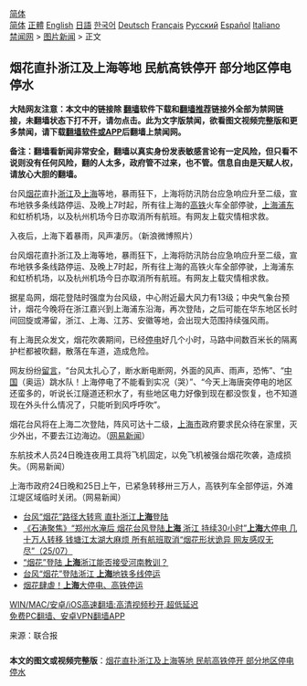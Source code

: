  <!-- 面包屑导航 --> <div class="breadcrumb"><!-- GTranslate: https://gtranslate.io/ -->  <div class="switcher notranslate">  <div class="selected">  <a href="#" onclick="return false;"> 简体</a>  </div>  <div class="option">  <a href="https://www.bannedbook.org" onclick="doGTranslate('zh-CN|zh-CN');jQuery('div.switcher div.selected a').html(jQuery(this).html());return false;" title="简体中文" class="nturl selected"> 简体</a>  <a href="https://www.bannedbook.org/zh-tw/" onclick="doGTranslate('zh-CN|zh-TW');jQuery('div.switcher div.selected a').html(jQuery(this).html());return false;" title="繁體中文" class="nturl"> 正體</a>  <a href="https://www.bannedbook.org/en/" onclick="doGTranslate('zh-CN|en');jQuery('div.switcher div.selected a').html(jQuery(this).html());return false;" title="English" class="nturl"> English</a>  <a href="https://www.bannedbook.org/ja/" onclick="doGTranslate('zh-CN|ja');jQuery('div.switcher div.selected a').html(jQuery(this).html());return false;" title="日本語" class="nturl"> 日語</a>  <a href="https://www.bannedbook.org/ko/" onclick="doGTranslate('zh-CN|ko');jQuery('div.switcher div.selected a').html(jQuery(this).html());return false;" title="한국어" class="nturl"> 한국어</a>  <a href="https://www.bannedbook.org/de/" onclick="doGTranslate('zh-CN|de');jQuery('div.switcher div.selected a').html(jQuery(this).html());return false;" title="Deutsch" class="nturl"> Deutsch</a>  <a href="https://www.bannedbook.org/fr/" onclick="doGTranslate('zh-CN|fr');jQuery('div.switcher div.selected a').html(jQuery(this).html());return false;" title="Français" class="nturl"> Français</a>  <a href="https://www.bannedbook.org/ru/" onclick="doGTranslate('zh-CN|ru');jQuery('div.switcher div.selected a').html(jQuery(this).html());return false;" title="Русский" class="nturl"> Русский</a>  <a href="https://www.bannedbook.org/es/" onclick="doGTranslate('zh-CN|es');jQuery('div.switcher div.selected a').html(jQuery(this).html());return false;" title="Español" class="nturl"> Español</a>  <a href="https://www.bannedbook.org/it/" onclick="doGTranslate('zh-CN|it');jQuery('div.switcher div.selected a').html(jQuery(this).html());return false;" title="Italiano" class="nturl"> Italiano</a>  </div>  </div>      <div class='breadcrumb-sub'><!-- Breadcrumb NavXT 6.3.0 --> <a href="https://www.bannedbook.org/" class="home">禁闻网</a> &gt; <a href="https://www.bannedbook.org/bnews/topimagenews/" class="category">图片新闻</a> &gt; 正文</div></div><h2>烟花直扑浙江及上海等地 民航高铁停开 部分地区停电停水</h2> <p class="notice"><b>大陆网友注意：本文中的链接除 <a href="https://github.com/bannedbook/fanqiang" >翻墙</a>软件下载和<a href="https://github.com/killgcd/justmysocks/blob/master/README.md">翻墙推荐</a>链接外全部为禁网链接，未翻墙状态下打不开，请勿点击。此为文字版禁闻，欲看图文视频完整版和更多禁闻，请下载<a href="https://github.com/bannedbook/fanqiang">翻墙软件或APP</a>后翻墙上禁闻网。</p><p>备注：翻墙看新闻非常安全，翻墙以真实身份发表敏感言论有一定风险，但只看不说则没有任何风险，翻的人太多，政府管不过来，也不管。信息自由是天赋人权，请放心大胆的翻墙。</b></p>  <div class="entry"> <p id="summary">台风<a href="https://www.bannedbook.org/bnews/tag/%E7%83%9F%E8%8A%B1/" class="st_tag internal_tag" rel="tag" title="标签 烟花 下的日志">烟花</a>直扑<a href="https://www.bannedbook.org/bnews/tag/%e6%b5%99%e6%b1%9f/" class="st_tag internal_tag" rel="tag" title="标签 浙江 下的日志">浙江</a>及<a href="https://www.bannedbook.org/bnews/tag/%e4%b8%8a%e6%b5%b7/" class="st_tag internal_tag" rel="tag" title="标签 上海 下的日志">上海</a>等地，暴雨狂下，上海将防汛防台应急响应升至二级，宣布地铁多条线路停运、及晚上7时起，所有往上海的<a href="https://www.bannedbook.org/bnews/tag/%e9%ab%98%e9%93%81/" class="st_tag internal_tag" rel="tag" title="标签 高铁 下的日志">高铁</a>火车全部停驶，<a href="https://www.bannedbook.org/bnews/tag/%E4%B8%8A%E6%B5%B7%E6%B5%A6%E4%B8%9C/" class="st_tag internal_tag" rel="tag" title="标签 上海浦东 下的日志">上海浦东</a>和虹桥机场，以及杭州机场今日亦取消所有航班。有网友上载灾情相求救。</p> <p id="conimg">入夜后，上海下着暴雨，风声凄厉。（新浪微博照片）</p>  <p>台风烟花直扑浙江及上海等地，暴雨狂下，上海将防汛防台应急响应升至二级，宣布地铁多条线路停运、及晚上7时起，所有往上海的高铁火车全部停驶，上海浦东和虹桥机场，以及杭州机场今日亦取消所有航班。有网友上载灾情相求救。</p> <p>据星岛网，烟花登陆时强度为台风级，中心附近最大风力有13级；中央气象台预计，烟花今晚将在浙江嘉兴到上海浦东沿海，再次登陆，之后可能在华东地区长时间回旋或滞留，浙江、上海、江苏、安徽等地，会出现大范围持续强风雨。</p>  <p>有上海民众发文，烟花吹袭期间，已经<a href="https://www.bannedbook.org/bnews/tag/%E5%81%9C%E7%94%B5/" class="st_tag internal_tag" rel="tag" title="标签 停电 下的日志">停电</a>好几个小时，马路中间数百米长的隔离护栏都被吹翻，散落在车道，造成危险。</p> <p>网友纷纷<span class='wp_keywordlink'><a href="https://www.bannedbook.org/bnews/tougao/" title="留言" target="_blank">留言</a></span>，“台风太扎心了，断水断电断网，外面的风声、雨声，恐怖”、“<span class='wp_keywordlink_affiliate'><a href="https://www.bannedbook.org/" title="中国" target="_blank">中国</a></span>（奥运）跳水队！上海停电了不能看到实况（哭）”、“今天上海唐突停电的地区还蛮多的，听说长江隧道还积水了，有些地区电力好像到现在都没恢复，也不知道现在外头什么情况了，只能听到风呼呼吹”。</p>  <p>烟花台风将在上海二次登陆，阵风可达十二级，<a href="https://www.bannedbook.org/bnews/tag/%E4%B8%8A%E6%B5%B7%E5%B8%82/" class="st_tag internal_tag" rel="tag" title="标签 上海市 下的日志">上海市</a>政府要求民众待在家里，灭少外出，不要去江边海边。（<a href="https://www.bannedbook.org/bnews/tag/%e7%bd%91%e6%98%93%e6%96%b0%e9%97%bb/" class="st_tag internal_tag" rel="tag" title="标签 网易新闻 下的日志">网易新闻</a>）</p> <p>东航技术人员24日晚连夜用工具将飞机固定，以免飞机被强台烟花吹袭，造成损失。（网易新闻）</p>  <p>上海市政府24日晚和25日上午，已紧急转移卅三万人，高铁列车全部停运，外滩江堤区域临时关闭。（网易新闻）</p> <ul class='op-related-articles' title='相关阅读'> <li><a href='https://www.bannedbook.org/bnews/bannedvideo/20210726/1594117.html' target='_blank'>台风“烟花”路径大转弯 直扑浙江<b>上海</b>登陆</a></li> <li><a href='https://www.bannedbook.org/bnews/bannedvideo/20210726/1594110.html' target='_blank'>《石涛聚焦》“郑州水淹后 烟花台风登陆<b>上海</b> 浙江 持续30小时”<b>上海</b>大停电 几十万人转移 钱塘江太湖大麻烦 所有航班取消“烟花形状诡异 网友感叹无尽”（25/07）</a></li> <li><a href='https://www.bannedbook.org/bnews/headline/20210725/1594082.html' target='_blank'>“烟花”登陆 <b>上海</b>浙江能否接受河南教训？</a></li> <li><a href='https://www.bannedbook.org/bnews/baitai/20210725/1594009.html' target='_blank'>台风“烟花”登陆浙江 <b>上海</b>地铁多线停运</a></li> <li><a href='https://www.bannedbook.org/bnews/comments/20210725/1593947.html' target='_blank'>烟花肆虐！<b>上海</b>大停电、高铁停运</a></li> </ul> <p class="texttj"> <a href="https://github.com/bannedbook/fanqiang/wiki/V2ray%E6%9C%BA%E5%9C%BA" target="_blank">WIN/MAC/安卓/iOS高速翻墙:高清视频秒开,超低延迟</a><br/> <a href="https://github.com/bannedbook/fanqiang/wiki/%E7%A6%81%E9%97%BB%E7%BD%91%E5%AE%89%E5%8D%93%E7%BF%BB%E5%A2%99%E6%96%B0%E9%97%BBAPP" target="_blank">免费PC翻墙、安卓VPN翻墙APP</a></p><p> 来源：联合报 </p><a name='sharetosocial'></a>  <div style="margin-bottom:5px;padding-bottom:5px;clear:both"> <div id="archive-pix-1" class="banner-ads"> <!-- AuctionX Display platform tag START --> <div id="26318x728x90x621x_ADSLOT2" clicktrack="%%CLICK_URL_ESC%%"></div> <!-- AuctionX Display platform tag END --> </div> <div id="archive-pix-2" class="banner-ads"> <!-- AuctionX Display platform tag START --> <div id="26315x300x250x621x_ADSLOT2" clicktrack="%%CLICK_URL_ESC%%"></div> <!-- AuctionX Display platform tag END --> </div> </div>  <div id="archive-pix-1" class="banner-ads"> <!-- AuctionX Display platform tag START --> <div id="26318x728x90x621x_ADSLOT3" clicktrack="%%CLICK_URL_ESC%%"></div> <!-- AuctionX Display platform tag END --> </div> <div><b>本文的图文或视频完整版</b>：<a href='https://www.bannedbook.org/bnews/topimagenews/20210726/1594119.html'>烟花直扑浙江及上海等地 民航高铁停开 部分地区停电停水</a></div>  </div><!--END ENTRY--> 